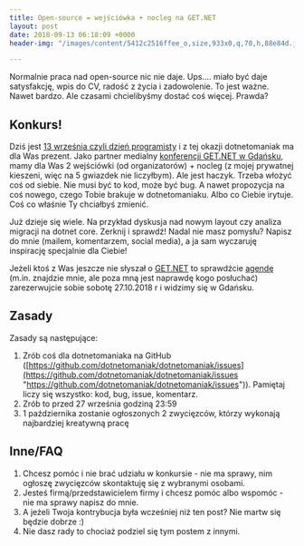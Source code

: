```yaml
---
title: Open-source = wejściówka + nocleg na GET.NET
layout: post
date: 2018-09-13 06:18:09 +0000
header-img: "/images/content/5412c2516ffee_o,size,933x0,q,70,h,88e84d.jpg"

---
```

Normalnie praca nad open-source nic nie daje. Ups.... miało być daje satysfakcję, wpis do CV, radość z życia i zadowolenie. To jest ważne. Nawet bardzo. Ale czasami chcielibyśmy dostać coś więcej. Prawda?

## Konkurs!

Dziś jest [13 września czyli dzień programisty](https://pl.wikipedia.org/wiki/Dzie%C5%84_Programisty) i z tej okazji dotnetomaniak ma dla Was prezent. Jako partner medialny [konferencji GET.NET w Gdańsku](https://konferencjaget.net/pl/gdansk), mamy dla Was 2 wejściówki (od organizatorów) + nocleg (z mojej prywatnej kieszeni, więc na 5 gwiazdek nie liczyłbym). Ale jest haczyk. Trzeba włożyć coś od siebie. Nie musi być to kod, może być bug. A nawet propozycja na coś nowego, czego Tobie brakuje w dotnetomaniaku. Albo co Ciebie irytuje. Coś co właśnie Ty chciałbyś zmienić.

Już dzieje się wiele. Na przykład dyskusja nad nowym layout czy analiza migracji na dotnet core. Zerknij i sprawdź! Nadal nie masz pomysłu? Napisz do mnie (mailem, komentarzem, social media), a ja sam wyczaruję inspirację specjalnie dla Ciebie!

Jeżeli ktoś z Was jeszcze nie słyszał o [GET.NET](https://konferencjaget.net/pl/gdansk) to sprawdźcie [agendę ](https://konferencjaget.net/pl/gdansk/program)(m.in. znajdzie mnie, ale poza mną jest naprawdę kogo posłuchać) zarezerwujcie sobie sobotę 27.10.2018 r i widzimy się w Gdańsku.

## Zasady

Zasady są następujące:

1. Zrób coś dla dotnetomaniaka na GitHub ([https://github.com/dotnetomaniak/dotnetomaniak/issues](https://github.com/dotnetomaniak/dotnetomaniak/issues "https://github.com/dotnetomaniak/dotnetomaniak/issues")). Pamiętaj liczy się wszystko: kod, bug, issue, komentarz.
2. Zrób to przed 27 września godziną 23:59
3. 1 października zostanie ogłoszonych 2 zwycięzców, którzy wykonają najbardziej kreatywną pracę

## Inne/FAQ

1. Chcesz pomóc i nie brać udziału w konkursie - nie ma sprawy, nim ogłoszę zwycięzców skontaktuję się z wybranymi osobami.
2. Jesteś firmą/przedstawicielem firmy i chcesz pomóc albo wspomóc - nie ma sprawy napisz do mnie.
3. A jeżeli Twoja kontrybucja była wcześniej niż ten post? Nie martw się będzie dobrze :)
4. Nie dasz rady to chociaż podziel się tym postem z innymi.
